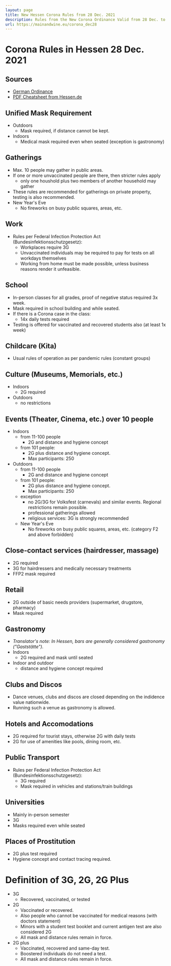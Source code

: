 ```yaml
---
layout: page
title: New Hessen Corona Rules from 28 Dec. 2021
description: Rules from the New Corona Ordinance Valid from 28 Dec. to 13 Jan.
url: https://mainandwine.eu/corona_dec28
--- 
```


# Corona Rules in Hessen 28 Dec. 2021

## Sources
- [German Ordinance](https://www.hessen.de/sites/hessen.hessen.de/files/2021-12/21-12-28-auslegungshinweise_coschuv.pdf)
- [PDF Cheatsheet from Hessen.de](https://www.hessen.de/sites/hessen.hessen.de/files/2021-12/silvestercorona-regeln_hessen_281221_v2.pdf)

## Unified Mask Requirement
- Outdoors
  - Mask required, if distance cannot be kept.
- Indoors
  - Medical mask required even when seated (exception is gastronomy)

## Gatherings
- Max. 10 people may gather in public areas.
- If one or more unvaccinated people are there, then stricter rules apply
  - only one houshold plus two members of another household may gather
- These rules are recommended for gatherings on private property, testing is also recommended.
- New Year's Eve
  - No fireworks on busy public squares, areas, etc.

## Work
- Rules per Federal Infection Protection Act (Bundesinfektionsschutzgesetz):
  - Workplaces require 3G
  - Unvaccinated individuals may be required to pay for tests on all workdays themselves
  - Working from home must be made possible, unless business reasons render it unfeasible.
  
## School
- In-person classes for all grades, proof of negative status required 3x week.
- Mask required in school building and while seated.
- If there is a Corona case in the class:
  - 14x daily tests required
- Testing is offered for vaccinated and recovered students also (at least 1x week)
  
## Childcare (Kita)
- Usual rules of operation as per pandemic rules (constant groups)

## Culture (Museums, Memorials, etc.)
- Indoors
  - 2G required
- Outdoors
  - no restrictions

## Events (Theater, Cinema, etc.) over 10 people
- Indoors
  - from 11-100 people
    - 2G and distance and hygiene concept
  - from 101 people:
    - 2G plus distance and hygiene concept. 
    - Max participants: 250
- Outdoors
  - from 11-100 people
      - 2G and distance and hygiene concept
  - from 101 people:
    - 2G plus distance and hygiene concept. 
    - Max participants: 250
  - exception
    - no 2G/3G for Volksfest (carnevals) and similar events. Regional restrictions remain possible.
    - professional gatherings allowed
    - religious services: 3G is strongly recommended
  - New Year's Eve
    - No fireworks on busy public squares, areas, etc. (category F2 and above forbidden)

## Close-contact services (hairdresser, massage)
- 2G required
- 3G for hairdressers and medically necessary treatments
- FFP2 mask required

## Retail
- 2G outside of basic needs providers (supermarket, drugstore, pharmacy)
- Mask required

## Gastronomy
- *Translator's note: In Hessen, bars are generally considered gastronomy ("Gaststätte").*
- Indoors
  - 2G required and mask until seated
- Indoor and outdoor
  - distance and hygiene concept required 

## Clubs and Discos
- Dance venues, clubs and discos are closed depending on the indidence value nationwide. 
- Running such a venue as gastronomy is allowed.

## Hotels and Accomodations
- 2G required for tourist stays, otherwise 2G with daily tests
- 2G for use of amenities like pools, dining room, etc.

## Public Transport
- Rules per Federal Infection Protection Act (Bundesinfektionsschutzgesetz):
  - 3G required
  - Mask required in vehicles and stations/train buildings

## Universities
- Mainly in-person semester
- 3G
- Masks required even while seated

## Places of Prostitution
- 2G plus test required
- Hygiene concept and contact tracing required.

# Definition of 3G, 2G, 2G Plus
- 3G
  - Recovered, vaccinated, or tested
- 2G  
  - Vaccinated or recovered.
  - Also people who cannot be vaccinated for medical reasons (with doctors statement)
  - Minors with a student test booklet and current antigen test are also considered 2G
  - All mask and distance rules remain in force.
- 2G plus 
  - Vaccinated, recovered and same-day test. 
  - Boostered individuals do not need a test.
  - All mask and distance rules remain in force.
